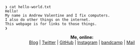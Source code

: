 ```
❯ cat hello-world.txt
Hello!
My name is Andrew Valentine and I fix computers.
I also do other things on the internet.
This webpage is for links to those things.
❯
```

<p align="center">
  <b>Me, online:</b><br>
  <a href="https://defaultswrite.co">Blog</a> |
  <a href="https://twitter.com/andrewvalentine">Twitter</a> |
  <a href="https://github.com/andrewvalentine">GitHub</a> |
  <a href="https://instagram.com/andrewvalentine">Instagram</a> |
  <a href="https://sayhitofoxes.bandcamp.com/">bandcamp</a> |
  <a href="mailto:andrew@defaultswrite.com">Mail</a>
  <br><br>
</p>
